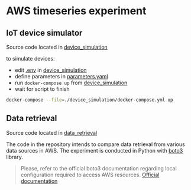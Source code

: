 # AWS timeseries experiment

## IoT device simulator
Source code located in [device_simulation](./device_simulation)

to simulate devices:

- edit [.env](./device_simulation/.env) in [device_simulation](./device_simulation)
- define parameters in [parameters.yaml](./device_simulation/parameters.yaml) 
- run ```docker-compose up``` from [device_simulation](./device_simulation)
- wait for script to finish

```bash
docker-compose --file=./device_simulation/docker-compose.yml up 
```

## Data retrieval
Source code located in [data_retrieval](./data_retrieval)

The code in the repository intends to compare data retrieval from various data sources in AWS.
The experiment is conducted in Python with [boto3](https://boto3.amazonaws.com/v1/documentation/api/latest/reference/core/boto3.html) library.

> Please, refer to the official boto3 documentation regarding local configuration required to access AWS resources.
> [Official documentation](https://boto3.amazonaws.com/v1/documentation/api/latest/guide/configuration.html)

